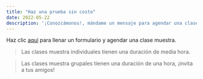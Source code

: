 ```yaml
---
title: "Haz una prueba sin costo"
date: 2022-05-22
description: '¡Conozcámonos!, mándame un mensaje para agendar una clase muestra gratuita.'
---
```


Haz clic [aquí](https://forms.gle/dEESe1Z58rLbjT5V7) para llenar un formulario y agendar una clase muestra.

> Las clases muestra individuales tienen una duración de media hora.

> Las clases muestra grupales tienen una duración de una hora, ¡invita a tus amigos!

